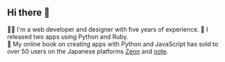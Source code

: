 ## Hi there 👋
🧑‍💻 I'm a web developer and designer with five years of experience.
🌱 I released two apps using Python and Ruby.  
📕 My online book on creating apps with Python and JavaScript has sold to over 50 users on the Japanese platforms [Zenn](https://zenn.dev/fujiikayo/books/fc501522bcff6e) and [note](https://note.com/kcatyo/m/mc4a622868c73).  

<!--
**kayofujii/kayofujii** is a ✨ _special_ ✨ repository because its `README.md` (this file) appears on your GitHub profile.

Here are some ideas to get you started:

- 🔭 I’m currently working on ...
- 🌱 I’m currently learning ...
- 👯 I’m looking to collaborate on ...
- 🤔 I’m looking for help with ...
- 💬 Ask me about ...
- 📫 How to reach me: ...
- 😄 Pronouns: ...
- ⚡ Fun fact: ...
-->
